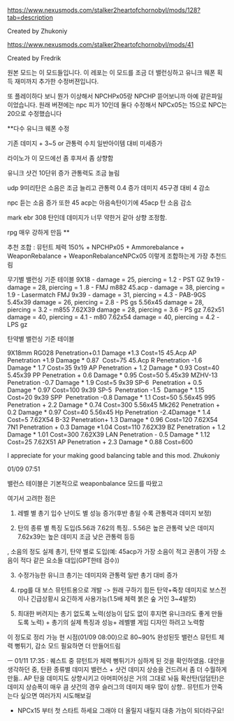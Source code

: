 https://www.nexusmods.com/stalker2heartofchornobyl/mods/128?tab=description

Created by
Zhukoniy

https://www.nexusmods.com/stalker2heartofchornobyl/mods/41

Created by
Fredrik

원본 모드는 이 모드들입니다. 이 레포는 이 모드를 조금 더 밸런싱하고 유니크 웨폰 획득 재미까지 추가한 수정버젼입니다.

또 플레이하다 보니 뭔가 이상해서 NPCHPx05랑 NPCHP 뜯어보니까 아예 같은파일이었습니다. 원래 버젼에는 npc 피가 10인데 둘다 수정해서 NPCx05는 15으로 NPC는 20으로 수정했습니다

**다수 유니크 웨폰 수정



기존 데미지 + 3~5 or 관통력 수치 일반아이템 대비 미세증가



라이노가 이 모드에선 좀 후져서 좀 상향함



유니크 샷건 10단위 증가 관통력도 조금 늘림



udp 9미리탄은 소음은 조금 늘리고 관통력 0.4 증가 데미지 45구경 대비 4 감소

npc 듣는 소음 증가 또한 45 acp는 아음속탄이기에 45acp 탄 소음 감소


mark ebr 308 탄인데 데미지가 너무 약한거 같아 상향 조정함.


rpg 매우 강하게 만듬 **


추천 조합 : 뮤턴트 체력 150% + NPCHPx05 + Ammorebalance + WeaponRebalance + WeaponRebalanceNPCx05 이렇게 조합하는게 가장 추천드림

무기별 밸런싱 기준 테이블
9X18 - damage = 25, piercing = 1.2  - PST GZ
9x19 - damage = 28, piercing = 1 .8  - FMJ m882
45.acp - damage = 38, piercing = 1.9  - Lasermatch FMJ
9x39 - damage = 31, piercing = 4.3  - PAB-9GS
5.45x39 damage = 26, piercing = 2.8 - PS gs
5.56x45 damage = 28, piercing = 3.2 - m855
7.62X39 damage = 28, piercing = 3.6 - PS gz
7.62x51 damage = 40, piercing = 4.1 - m80
7.62x54 damage = 40, piercing = 4.2 -LPS gz




탄약별 밸런싱 기준 테이블

9X18mm RG028       ﻿Penetration+0.1 ﻿Damage *1.3﻿     Cost=15
45.Acp AP    ﻿﻿      Penetration +1.9 ﻿Damage * 0.87 ﻿﻿ Cost=75
45.Acp R﻿﻿           Penetration -1.6 ﻿Damage * 1.7﻿﻿   Cost=35
9x19 AP﻿﻿﻿            Penetration + 1.2 ﻿Damage * 0.93﻿﻿ Cost=40
5.45x39 PP﻿﻿         Penetration + 0.6 ﻿Damage * 0.95 ﻿﻿Cost=50
5.45x39 MZHV-13    Penetration -0.7﻿ Damage * 1.9﻿﻿   Cost=5
9x39 SP-6    ﻿﻿      Penetration + 0.5 ﻿Damage * 0.97﻿﻿ Cost=100
9x39 SP-5    ﻿﻿      Penetration -1.5 ﻿ Damage * 1.15﻿﻿ Cost=20
9x39 SPP    ﻿﻿       Penetration -0.8﻿ Damage * 1.1﻿﻿   Cost=50
5.56x45 995    ﻿    Penetration + 2.2 ﻿Damage * 0.74 ﻿﻿Cost=300
5.56x45 Mk262﻿      Penetration + 0.2 ﻿Damage * 0.97﻿﻿ Cost=40
5.56x45 Hp         ﻿Penetration -2.4﻿Damage * 1.4﻿﻿    Cost=5
7.62X54 B-32       Penetration+ 1.3 ﻿Damage * 0.96﻿﻿  Cost=120
7.62X54 7N1        Penetration + 0.3﻿ Damage *1.04  Cost=110
7.62X39 BZ         Penetration + 1.2 ﻿Damage * 1.01﻿﻿ Cost=300
7.62X39 LAN        Penetration - 0.5﻿ Damage * 1.12 ﻿﻿Cost=25
7.62X51 AP         Penetration + 2.3 ﻿Damage * 0.88 ﻿﻿Cost=600



I appreciate for your making good balancing table and this mod. Zhukoniy


01/09 07:51


밸런스 테이블은 기본적으로 weaponbalance 모드를 따왔고

여기서 고려한 점은

1. 레벨 별 총기 입수 난이도 별 성능 증가(후반 총일 수록 관통력과 데미지 보정)

2. 탄의 종류 별 특징 도입(5.56과 7.62의 특징.. 5.56은 높은 관통력 낮은 데미지 7.62x39는 높은 데미지 조금 낮은 관통력 등등

, 소음의 정도 실제 총기, 탄약 별로 도입(예: 45acp가 가장 소음이 적고 권총이 가장 소음이 적다 같은 요소들 대입(GPT한테 검수))





3. 수정가능한 유니크 총기는 데미지와 관통력 일반 총기 대비 증가



4. rpg를 대 보스 뮤턴트용으로 개발 -> 원래 구하기 힘든 탄약+죽창 데미지로 보스전이나 긴급상황시 요긴하게 사용가능(1.5배 체력 붉은 숲 거인 3~4발컷)



5. 최대한 버려지는 총기 없도록 노력(성능이 답도 없이 후지면 유니크라도 좋게 만들도록 노력) + 총기의 실제 특징과 성능+ 레벨별 게임 디자인 하려고 노력함





이 정도로 정리 가능 현 시점(01/09 08:00)으로 80~90% 완성된듯 밸런스 뮤턴트 체력 뻥튀기, 감소 모드 필요하면 더 만들어드림

ㅡ
01/11 17:35 : 퀘스트 중 뮤턴트가 체력 뻥튀기가 심하게 된 것을 확인하였음. 대안을 생각하던 중, 탄환 종류별 데미지 밸런스 + 샷건 데미지 상승을 건드려서 좀 더 수월하게 만듦.. AP 탄을 데미지도 상향시키고 아머피어싱은 거의 그대로 놔둠 확산탄(덤덤탄)은 데미지 상승폭이 매우 큼 샷건의 경우 슬러그의 데미지 매우 많이 상향.. 뮤턴트가 안죽는다 싶으면 여러가지 시도해보길
+ NPCx15 부터 첫 스타트 하세요 그래야 더 올릴지 내릴지 대충 가늠이 되더라구요! 
